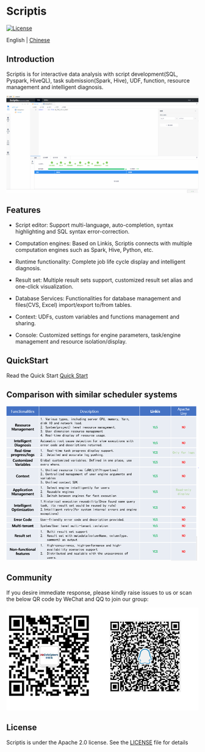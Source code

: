 Scriptis
============

[![License](https://img.shields.io/badge/license-Apache%202-4EB1BA.svg)](https://www.apache.org/licenses/LICENSE-2.0.html)

English | [Chinese](docs/zh_CN/README.md)

## Introduction

Scriptis is for interactive data analysis with script development(SQL, Pyspark, HiveQL), task submission(Spark, Hive), UDF, function, resource management and intelligent diagnosis.

![运行时功能](docs/zh_CN/images/readme/running.gif)

## Features

* Script editor: Support multi-language, auto-completion, syntax highlighting and SQL syntax error-correction.

* Computation engines: Based on Linkis, Scriptis connects with multiple computation engines such as Spark, Hive, Python, etc.

* Runtime functionality: Complete job life cycle display and intelligent diagnosis.

* Result set: Multiple result sets support, customized result set alias and one-click visualization. 

* Database Services: Functionalities for database management and files(CVS, Excel) import/export to/from tables.

* Context: UDFs, custom variables and functions management and sharing.

* Console: Customized settings for engine parameters, task/engine management and resource isolation/display.


## QuickStart

Read the Quick Start [Quick Start](/docs/en_US/ch3/Scriptis_Quick_Start.md)

## Comparison with similar scheduler systems
![Comparison](/docs/en_US/images/readme/Comparison.png)

## Community
If you desire immediate response, please kindly raise issues to us or scan the below QR code by WeChat and QQ to join our group:

![WeChatQQ](/docs/en_US/images/wechatQQ.png)

## License

Scriptis is under the Apache 2.0 license. See the [LICENSE]((http://www.apache.org/licenses/LICENSE-2.0)) file for details
